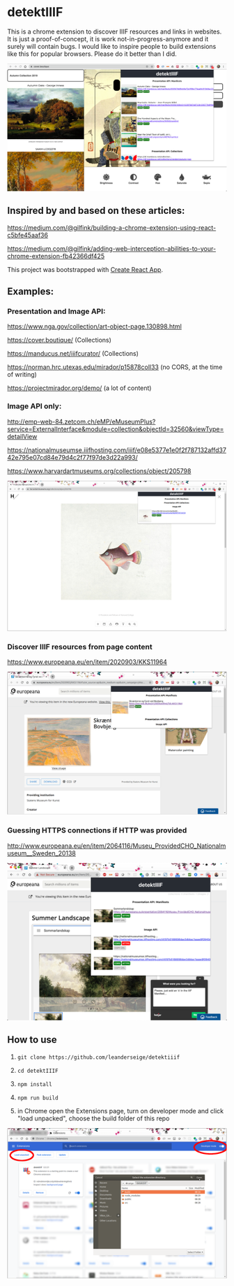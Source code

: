 # detektIIIF

This is a chrome extension to discover IIIF resources and links in websites. It is just a proof-of-concept, it is work not-in-progress-anymore and it surely will contain bugs. I would like to inspire people to build extensions like this for popular browsers. Please do it better than I did.

![Screenshot](detektiiif.png)

## Inspired by and based on these articles:

https://medium.com/@gilfink/building-a-chrome-extension-using-react-c5bfe45aaf36

https://medium.com/@gilfink/adding-web-interception-abilities-to-your-chrome-extension-fb42366df425

This project was bootstrapped with [Create React App](https://github.com/facebook/create-react-app).


## Examples:

### Presentation and Image API:

https://www.nga.gov/collection/art-object-page.130898.html

https://cover.boutique/ (Collections)

https://manducus.net/iiifcurator/ (Collections)

https://norman.hrc.utexas.edu/mirador/p15878coll33 (no CORS, at the time of writing)

https://projectmirador.org/demo/ (a lot of content)

### Image API only:

http://emp-web-84.zetcom.ch/eMP/eMuseumPlus?service=ExternalInterface&module=collection&objectId=32560&viewType=detailView

https://nationalmuseumse.iiifhosting.com/iiif/e08e5377e1e0f2f787132affd3742e795e07cd84e79d4c2f77f97de3d22a993/

https://www.harvardartmuseums.org/collections/object/205798

![Screenshot](detektiiif2.png)

### Discover IIIF resources from page content

https://www.europeana.eu/en/item/2020903/KKS11964

![Screenshot](detektiiif3.png)

### Guessing HTTPS connections if HTTP was provided

http://www.europeana.eu/en/item/2064116/Museu_ProvidedCHO_Nationalmuseum__Sweden_20138

![Screenshot](detektiiif4.png)

## How to use

1. ```git clone https://github.com/leanderseige/detektiiif```

2. ```cd detektIIIF```

3. ```npm install```

4. ```npm run build```

5. in Chrome open the Extensions page, turn on developer mode and click "load unpacked", choose the build folder of this repo

![Screenshot](extensions2.png)
